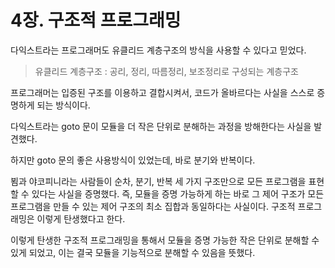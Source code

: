 # 4장. 구조적 프로그래밍

다익스트라는 프로그래머도 유클리드 계층구조의 방식을 사용할 수 있다고 믿었다.

> 유클리드 계층구조 : 공리, 정리, 따름정리, 보조정리로 구성되는 계층구조

프로그래머는 입증된 구조를 이용하고 결합시켜서, 코드가 올바르다는 사실을 스스로 증명하게 되는 방식이다.

다익스트라는 goto 문이 모듈을 더 작은 단위로 분해하는 과정을 방해한다는 사실을 발견했다.

하지만 goto 문의 좋은 사용방식이 있었는데, 바로 분기와 반복이다. 

뵘과 야코피니라는 사람들이 순차, 분기, 반복 세 가지 구조만으로 모든 프로그램을 표현할 수 있다는 사실을 증명했다. 즉, 모듈을 증명 가능하게 하는 바로 그 제어 구조가 모든 프로그램을 만들 수 있는 제어 구조의 최소 집합과 동일하다는 사실이다. 구조적 프로그래밍은 이렇게 탄생했다고 한다.

이렇게 탄생한 구조적 프로그래밍을 통해서 모듈을 증명 가능한 작은 단위로 분해할 수 있게 되었고, 이는 결국 모듈을 기능적으로 분해할 수 있음을 뜻했다.

